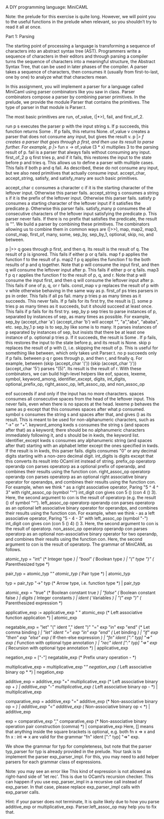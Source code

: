 A DIY programming language: MiniCAML

Note: the prelude for this exercise is quite long. However, we will point you to the useful functions in the prelude when relevant, so you shouldn’t try to read it all at once.

Part 1: Parsing

The starting point of processing a language is transforming a sequence of characters into an abstract syntax tree (AST). Programmers write a sequence of characters in their editors and through parsing a compiler turns the sequence of characters into a meaningful structure, the Abstract Syntax Tree, that can be used in later phases of the compiler. A parser takes a sequence of characters, then consumes it (usually from first-to-last, one by one) to analyze what that characters mean.

In this assignment, you will implement a parser for a language called MiniCaml using parser combinators like you saw in class. Parser combinators compose a parser by combining parser primitives. In the prelude, we provide the module Parser that contains the primitives. The type of parser in that module is Parser.t.

The most basic primitives are run, of_value, (|*>), fail, and first_of_2.

run p s executes the parser p with the input string s. If p succeeds, this function returns Some <result of p>. If p fails, this returns None.
of_value v creates a parser that does not consume any input, but gives the result v.
p |*> f creates a parser that goes through p first, and then use its result to parse further. For example, p |*> fun x -> of_value (3 * x) multiplies 3 to the parsing result of p.
fail is a parser that always fails without consuming any input.
first_of_2 p q first tries p, and if it fails, this restores the input to the state before p and tries q. This allows us to define a parser with multiple cases. This fails if both p and q fail.
As described, these do not consume any input, but we also need primitives that actually consume input. accept_char, accept_string, satisfy, and satisfy_many are such basic primitives.

accept_char c consumes a character c if it is the starting character of the leftover input. Otherwise this parser fails.
accept_string s consumes a string s if it is the prefix of the leftover input. Otherwise this parser fails.
satisfy p consumes a starting character of the leftover input if it satisfies the predicate p. Otherwise this parser fails.
satisfy_many p consumes the all consecutive characters of the leftover input satisfying the predicate p. This parser never fails. If there is no prefix that satisfies the predicate, the result is "".
We build a parser by combining these primitives. The combinators allowing us to combine them in common ways are (|>>), map, map2, map3, const_map, first_of, many, some, sep_by, sep_by_1, optional, skip, no, and between.

p |>> q goes through p first, and then q. Its result is the result of q. The result of p is ignored. This fails if either p or q fails.
map f p applies the function f to the result of p.
map2 f p q applies the function f to the both results of p and q together. Note that p will consume the input first, and then q will consume the leftover input after p. This fails if either p or q fails.
map3 f p q r applies the function f to the result of p, q, and r. Note that p will consume the input first, and then q will consume the leftover input after p. This fails if one of p, q, or r fails.
const_map v p replaces the result of p with v while otherwise behaving in the same way as p.
first_of ps tries parsers in ps in order. This fails if all ps fail.
many p tries p as many times as it succeeds. This never fails. If p fails for its first try, the result is [].
some p tries p as many times as it succeeds, but it should succeed at least once. This fails if p fails for its first try.
sep_by p sep tries to parse instances of p, separated by instances of sep, as many times as possible. For example, sep_by (accept_char 'a') (accept_char 'b') will accept "", "a","aba", "ababa", etc.
sep_by_1 p sep is to sep_by like some is to many. It parses instances of p separated by instances of sep, but insists that there be at least one instance of p.
optional p tries p. If it succeeds, the result is Some <result of p>. If p fails, this restores the input to the state before p, and its result is None.
skip p replaces the result of p with (), i.e. skipping the result of p. This is useful for something like between, which only takes unit Parser.t.
no p succeeds only if p fails.
between p q r goes through p, and then r, and finally q. For example, between (skip (accept_char '(')) (skip (accept_char ')')) (accept_char '5') parses "(5)". Its result is the result of r.
With these combinators, we can build high-level helpers like eof, spaces, lexeme, symbol, keyword_among, identifier_except, digits, int_digits, optional_prefix_op, right_assoc_op, left_assoc_op, and non_assoc_op

eof succeeds if and only if the input has no more characters.
spaces consumes all consecutive spaces from the head of the leftover input. This never fails, even when there is no spaces at the head.
lexeme p behaves the same as p except that this consumes spaces after what p consumed.
symbol s consumes the string s and spaces after that, and gives () as its result. This is meant to be used for non-alphanumeric characters, such as "->" or "+".
keyword_among kwds s consumes the string s (and spaces after that) as a keyword; there should be no alphanumeric characters immediately following it, and s should be in kwds, the keyword list.
identifier_except kwds s consumes any alphanumeric string (and spaces after that) starting with an alphabet letter except the ones specified in kwds. If the result is in kwds, this parser fails.
digits consumes "0" or any decimal digits starting with a non-zero decimal digit.
int_digits is digits except that this converts its result into OCaml int instead of string.
prefix_op operatorp operandp con parses operatorp as a optional prefix of operandp, and combines their results using the function con.
right_assoc_op operatorp operandp con parses operatorp as an optional right associative binary operator for operandps, and combines their results using the function con. For example, when we think ^ as a right associative operator, Paring "5 ^ 4 ^ 3" with right_assoc_op (symbol "^") int_digit con gives con 5 () (con 4 () 3). Here, the second argument to con is the result of operatorp (e.g. the result () of symbol "^").
left_assoc_op operatorp operandp con parses operatorp as an optional left associative binary operator for operandps, and combines their results using the function con. For example, when we think - as a left associative operator, Paring "5 - 4 - 3" with left_assoc_op (symbol "-") int_digit con gives con (con 5 () 4) () 3. Here, the second argument to con is the result of operatorp.
non_assoc_op operatorp operandp con parses operatorp as an optional non-associative binary operator for two operandp, and combines their results using the function con. Here, the second argument to con is the result of operatorp.
The grammar of MiniCAML as follows.

atomic_typ = "int"        (* Integer type *)
           | "bool"       (* Boolean type *)
           | "(" type ")" (* Parenthesized type *)

pair_typ = atomic_typ "*" atomic_typ (* Pair type *)
         | atomic_typ

typ = pair_typ "->" typ (* Arrow type, i.e. function type *)
    | pair_typ

atomic_exp = "true"      (* Boolean constant true *)
           | "false"     (* Boolean constant false *)
           | digits      (* Integer constants *)
           | ident       (* Variables *)
           | "(" exp ")" (* Parenthesized expression *)

applicative_exp := applicative_exp " " atomic_exp (* Left associative function application *)
                 | atomic_exp

negatable_exp = "let" "(" ident "," ident ")" "=" exp "in" exp "end"  (* Let comma binding *)
              | "let" ident "=" exp "in" exp "end"                    (* Let binding *)
              | "if" exp "then" exp "else" exp                        (* If-then-else expression *)
              | "fn" ident [":" typ] "=>" exp                         (* Function with optional type annotation *)
              | "rec" ident [":" typ] "=>" exp                        (* Recursion with optional type annotation *)
              | applicative_exp

negation_exp = ["-"] negatable_exp (* Prefix unary operation - *)

multiplicative_exp = multiplicative_exp "*" negation_exp (* Left associative binary op * *)
                   | negation_exp

additive_exp = additive_exp "+" multiplicative_exp (* Left associative binary op + *)
             | additive_exp "-" multiplicative_exp (* Left associative binary op - *)
             | multiplicative_exp

comparative_exp = additive_exp "=" additive_exp (* Non-associative binary op = *)
                | additive_exp "<" additive_exp (* Non-associative binary op < *)
                | additive_exp

exp = comparative_exp "," comparative_exp (* Non-associative binary operation pair construction (comma) *)
    | comparative_exp
Here, [] means that anything inside the square brackets is optional, e.g. both fn x => x and fn x : int => x are valid for the grammar "fn" ident [":" typ] "=>" exp.

We show the grammar for typ for completeness, but note that the parser typ_parser for typ is already provided in the prelude. Your task is to implement the parser exp_parser_impl. For this, you may need to add helper parsers for each grammar class of expressions.

Note: you may see an error like This kind of expression is not allowed as right-hand side of 'let rec'. This is due to OCaml’s recursion checker. This can happen if you use exp_parser_impl in a recursive call instead of exp_parser. In that case, please replace exp_parser_impl calls with exp_parser calls.

Hint: if your parser does not terminate, It is quite likely due to how you parse additive_exp or multiplicative_exp. Parser.left_assoc_op may help you to fix that.
